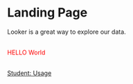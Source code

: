 # Landing Page


Looker is a great way to explore our data.

<br/><font color="red">HELLO World </font>

<br/><a href="https://cengage.looker.com/dashboards/102">Student: Usage</a>
